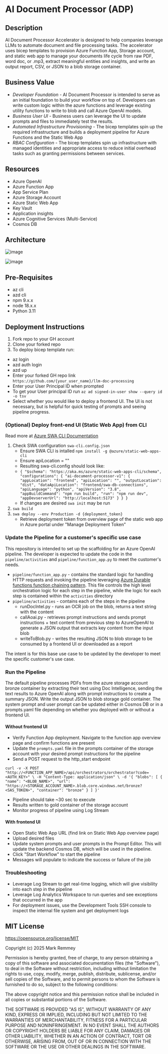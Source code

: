 # AI Document Processor (ADP)

## Description
AI Document Processor Accelerator is designed to help companies leverage LLMs to automate document and file processing tasks. The accelerator uses bicep templates to provision Azure Function App, Storage account, and static web app to manage your documents life cycle from raw PDF, word doc, or .mp3, extract meaningful entities and insights, and write an output report, CSV, or JSON to a blob storage container. 

## Business Value
- *Developer Foundation* -  AI Document Processor is intended to serve as an initial foundation to build your workflow on top of. Developers can write custom logic within the azure functions and leverage existing utility functions to write to blob and call Azure OpenAI models.
- *Business User UI* - Business users can leverage the UI to update prompts and files to immediately test the results.
- *Automated Infrastructure Provisioning* - The bicep templates spin up the required infrastructure and builds a deployment pipeline for Azure Functions and the Static Web App 
- *RBAC Configuration* - The bicep templates spin up infrastructure with managed identities and appropriate access to reduce initial overhead tasks such as granting permissions between services. 

## Resources
- Azure OpenAI
- Azure Function App
- App Service Plan
- Azure Storage Account
- Azure Static Web App
- Key Vault
- Application insights
- Azure Cognitive Services (Multi-Service)
- Cosmos DB

## Architecture
![image](https://github.com/user-attachments/assets/47a64ff8-1185-48ec-904f-2cebefc26687)


![image](https://github.com/user-attachments/assets/4ef01588-fe21-46da-85cf-23c532cebee0)


## Pre-Requisites
- az cli
- azd cli
- npm 9.x.x
- node 18.x.x
- Python 3.11
  
## Deployment Instructions

1. Fork repo to your GH account
2. Clone your forked repo
3. To deploy bicep template run:
  - az login
  - azd auth login
  - azd up
  - Enter your forked GH repo link `https://github.com/{your_user_name}/llm-doc-processing`
  - Enter your User Principal ID when prompted
  - To get your User principal ID run `az ad signed-in-user show --query id -o tsv`
  - Select whether you would like to deploy a frontend UI. The UI is not necessary, but is helpful for quick testing of prompts and seeing pipeline progress.

### (Optional) Deploy front-end UI (Static Web App) from CLI
Read more at [Azure SWA CLI Documentation](https://azure.github.io/static-web-apps-cli/)

1. Check SWA configuration `swa-cli.config.json`
   - Ensure SWA CLI is intalled `npm install -g @azure/static-web-apps-cli`
   - Ensure apiLocation = ""
   - Resulting swa-cli.config should look like:
   - `{
        "$schema": "https://aka.ms/azure/static-web-apps-cli/schema",
        "configurations": {
          "ai-document-processor-v1": {
            "appLocation": "frontend",
            "apiLocation": "",
            "outputLocation": "dist",
            "dataApiLocation": "frontend/swa-db-connections",
            "apiLanguage": "python",
            "apiVersion": "3.8",
            "appBuildCommand": "npm run build",
            "run": "npm run dev",
            "appDevserverUrl": "http://localhost:5173"
          }
        }
      }`
    - If changes are desired `swa init` may be run
3. `swa build`
4. `swa deploy --env Production -d {deployment_token}`
     - Retrieve deployment token from overview page of the static web app in Azure portal under "Manage Deployment Token"

### Update the Pipeline for a customer's specific use case
This repository is intended to set up the scaffolding for an Azure OpenAI pipeline. The developer is expected to update the code in the `pipeline/activities` and `pipeline/function_app.py` to meet the customer's needs.
- `pipeline/function_app.py` - contains the standard logic for handling HTTP requests and invoking the pipeline leveraging [Azure Durable functions function chaining pattern](https://learn.microsoft.com/en-us/azure/azure-functions/durable/durable-functions-sequence?tabs=csharp). This file controls the high level orchestration logic for each step in the pipeline, while the logic for each step is contained within the `activities` directory
- `pipeline/activities` - contains each of the steps in the pipeline
  - runDocIntel.py - runs an OCR job on the blob, returns a text string with the content
  - callAoai.py - retrieves prompt instructions and sends prompt instructions + text content from previous step to AzureOpenAI to generate a JSON output that extracts key content from the input blob
  - writeToBlob.py - writes the resulting JSON to blob storage to be consumed by a frontend UI or downloaded as a report

The intent is for this base use case to be updated by the developer to meet the specific customer's use case.

### Run the Pipeline
The default pipeline processes PDFs from the azure storage account bronze container by extracting their text using Doc Intelligence, sending the text results to Azure OpenAI along with prompt instructions to create a summary JSON. Write the output JSON to blob storage gold container. The system prompt and user prompt can be updated either in Cosmos DB or in a prompts.yaml file depending on whether you deployed with or without a frontend UI.

#### Without frontend UI
- Verify Function App deployment. Navigate to the function app overview page and confirm functions are present
- Update the `prompts.yaml` file in the prompts container of the storage account with your desired prompt instructions for the pipeline
- Send a POST request to the http_start endpoint

`curl -v -X POST "http://<FUNCTION_APP_NAME>/api/orchestrators/orchestrator?code=<AUTH_KEY>" \
-H "Content-Type: application/json" \
-d '{
  "blobs": [
    {
      "name": "<BLOB_NAME>",
      "url": "https://<STORAGE_ACCOUNT_NAME>.blob.core.windows.net/bronze?<SAS_TOKEN>",
      "container": "bronze"
    }
  ]
}'`
- Pipeline should take ~30 sec to execute
- Results written to gold container of the storage account
- Monitor progress of pipeline using Log Stream

#### With frontend UI
- Open Static Web App URL (find link on Static Web App overview page)
- Upload desired files
- Update system prompts and user prompts in the Prompt Editor. This will update the backend Cosmos DB, which will be used in the pipeline.
- Click "Start Workflow" to start the pipeline
- Messages will populate to indicate the success or failure of the job

### Troubleshooting
- Leverage Log Stream to get real-time logging, which will give visibility into each step in the pipeline
- Leverage Log Analytics Workspace to run queries and see exceptions that occurred in the app
- For deployment issues, use the Development Tools SSH console to inspect the internal file system and get deployment logs

##  MIT License
https://opensource.org/license/MIT 

Copyright (c) 2025 Mark Remmey

Permission is hereby granted, free of charge, to any person obtaining a copy
of this software and associated documentation files (the "Software"), to deal
in the Software without restriction, including without limitation the rights
to use, copy, modify, merge, publish, distribute, sublicense, and/or sell
copies of the Software, and to permit persons to whom the Software is
furnished to do so, subject to the following conditions:

The above copyright notice and this permission notice shall be included in all
copies or substantial portions of the Software.

THE SOFTWARE IS PROVIDED "AS IS", WITHOUT WARRANTY OF ANY KIND, EXPRESS OR
IMPLIED, INCLUDING BUT NOT LIMITED TO THE WARRANTIES OF MERCHANTABILITY,
FITNESS FOR A PARTICULAR PURPOSE AND NONINFRINGEMENT. IN NO EVENT SHALL THE
AUTHORS OR COPYRIGHT HOLDERS BE LIABLE FOR ANY CLAIM, DAMAGES OR OTHER
LIABILITY, WHETHER IN AN ACTION OF CONTRACT, TORT OR OTHERWISE, ARISING FROM,
OUT OF OR IN CONNECTION WITH THE SOFTWARE OR THE USE OR OTHER DEALINGS IN THE
SOFTWARE.

